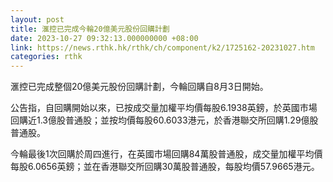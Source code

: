 ```yaml
---
layout: post
title: 滙控已完成今輪20億美元股份回購計劃
date: 2023-10-27 09:32:13.000000000 +08:00
link: https://news.rthk.hk/rthk/ch/component/k2/1725162-20231027.htm
categories: rthk
---
```


滙控已完成整個20億美元股份回購計劃，今輪回購自8月3日開始。

公告指，自回購開始以來，已按成交量加權平均價每股6.1938英鎊，於英國市場回購近1.3億股普通股；並按均價每股60.6033港元，於香港聯交所回購1.29億股普通股。

今輪最後1次回購於周四進行，在英國市場回購84萬股普通股，成交量加權平均價每股6.0656英鎊；並在香港聯交所回購30萬股普通股，每股均價57.9665港元。
